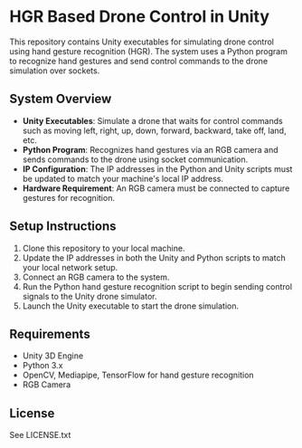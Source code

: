 # HGR Based Drone Control in Unity

This repository contains Unity executables for simulating drone control using hand gesture recognition (HGR). The system uses a Python program to recognize hand gestures and send control commands to the drone simulation over sockets.

## System Overview

- **Unity Executables**: Simulate a drone that waits for control commands such as moving left, right, up, down, forward, backward, take off, land, etc.
- **Python Program**: Recognizes hand gestures via an RGB camera and sends commands to the drone using socket communication.
- **IP Configuration**: The IP addresses in the Python and Unity scripts must be updated to match your machine's local IP address.
- **Hardware Requirement**: An RGB camera must be connected to capture gestures for recognition.

## Setup Instructions

1. Clone this repository to your local machine.
2. Update the IP addresses in both the Unity and Python scripts to match your local network setup.
3. Connect an RGB camera to the system.
4. Run the Python hand gesture recognition script to begin sending control signals to the Unity drone simulator.
5. Launch the Unity executable to start the drone simulation.

## Requirements

- Unity 3D Engine
- Python 3.x
- OpenCV, Mediapipe, TensorFlow for hand gesture recognition
- RGB Camera

## License
See LICENSE.txt
